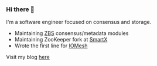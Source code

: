 ### Hi there 👋

I'm a software engineer focused on consensus and storage.

- Maintaining [ZBS](https://www.smartx.com/global/smtx-os) consensus/metadata modules
- Maintaining ZooKeeper fork at [SmartX]([https://www.smartx.com](https://www.smartx.com/global/))
- Wrote the first line for [IOMesh](https://iomesh.com/)

Visit my blog [here](https://fanyang89.github.io)
